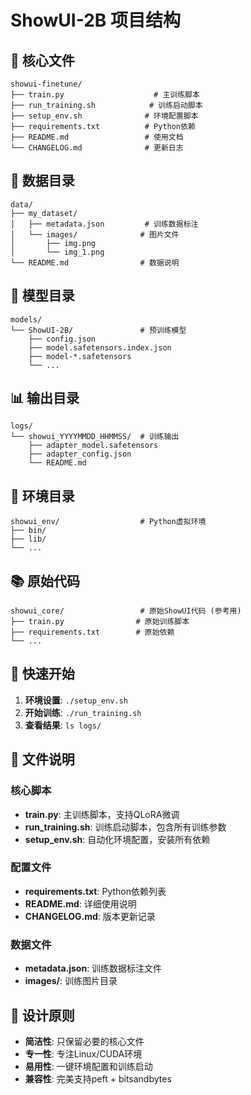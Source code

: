 # ShowUI-2B 项目结构

## 📁 核心文件

```
showui-finetune/
├── train.py                    # 主训练脚本
├── run_training.sh            # 训练启动脚本
├── setup_env.sh              # 环境配置脚本
├── requirements.txt          # Python依赖
├── README.md                 # 使用文档
└── CHANGELOG.md              # 更新日志
```

## 📂 数据目录

```
data/
├── my_dataset/
│   ├── metadata.json         # 训练数据标注
│   └── images/              # 图片文件
│       ├── img.png
│       └── img_1.png
└── README.md                # 数据说明
```

## 🤖 模型目录

```
models/
└── ShowUI-2B/               # 预训练模型
    ├── config.json
    ├── model.safetensors.index.json
    ├── model-*.safetensors
    └── ...
```

## 📊 输出目录

```
logs/
└── showui_YYYYMMDD_HHMMSS/  # 训练输出
    ├── adapter_model.safetensors
    ├── adapter_config.json
    └── README.md
```

## 🔧 环境目录

```
showui_env/                  # Python虚拟环境
├── bin/
├── lib/
└── ...
```

## 📚 原始代码

```
showui_core/                 # 原始ShowUI代码 (参考用)
├── train.py                # 原始训练脚本
├── requirements.txt        # 原始依赖
└── ...
```

## 🚀 快速开始

1. **环境设置**: `./setup_env.sh`
2. **开始训练**: `./run_training.sh`
3. **查看结果**: `ls logs/`

## 📝 文件说明

### 核心脚本
- **train.py**: 主训练脚本，支持QLoRA微调
- **run_training.sh**: 训练启动脚本，包含所有训练参数
- **setup_env.sh**: 自动化环境配置，安装所有依赖

### 配置文件
- **requirements.txt**: Python依赖列表
- **README.md**: 详细使用说明
- **CHANGELOG.md**: 版本更新记录

### 数据文件
- **metadata.json**: 训练数据标注文件
- **images/**: 训练图片目录

## 🎯 设计原则

- **简洁性**: 只保留必要的核心文件
- **专一性**: 专注Linux/CUDA环境
- **易用性**: 一键环境配置和训练启动
- **兼容性**: 完美支持peft + bitsandbytes
